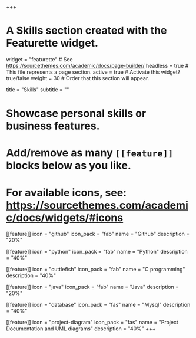 +++
# A Skills section created with the Featurette widget.
widget = "featurette"  # See https://sourcethemes.com/academic/docs/page-builder/
headless = true  # This file represents a page section.
active = true  # Activate this widget? true/false
weight = 30  # Order that this section will appear.

title = "Skills"
subtitle = ""

# Showcase personal skills or business features.
# 
# Add/remove as many `[[feature]]` blocks below as you like.
# 
# For available icons, see: https://sourcethemes.com/academic/docs/widgets/#icons

[[feature]]
  icon = "github"
  icon_pack = "fab"
  name = "Github"
  description = "20%"

[[feature]]
  icon = "python"
  icon_pack = "fab"
  name = "Python"
  description = "40%"  
  
[[feature]]
  icon = "cuttlefish"
  icon_pack = "fab"
  name = "C programming"
  description = "40%"

[[feature]]
  icon = "java"
  icon_pack = "fab"
  name = "Java"
  description = "20%"

  [[feature]]
  icon = "database"
  icon_pack = "fas"
  name = "Mysql"
  description = "40%"

[[feature]]
  icon = "project-diagram"
  icon_pack = "fas"
  name = "Project Documentation and UML diagrams"
  description = "40%"
+++
